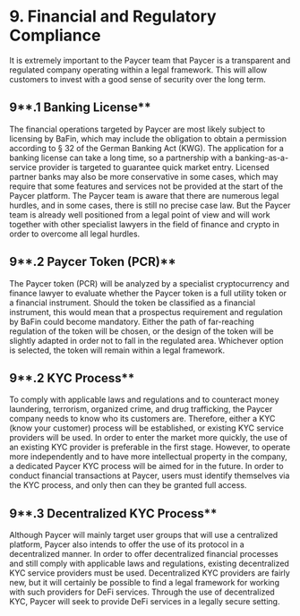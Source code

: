 # 9. Financial and Regulatory Compliance

It is extremely important to the Paycer team that Paycer is a transparent and regulated company operating within a legal framework. This will allow customers to invest with a good sense of security over the long term.

## 9**.1 Banking License**

The financial operations targeted by Paycer are most likely subject to licensing by BaFin, which may include the obligation to obtain a permission according to § 32 of the German Banking Act \(KWG\). The application for a banking license can take a long time, so a partnership with a banking-as-a-service provider is targeted to guarantee quick market entry. Licensed partner banks may also be more conservative in some cases, which may require that some features and services not be provided at the start of the Paycer platform. The Paycer team is aware that there are numerous legal hurdles, and in some cases, there is still no precise case law. But the Paycer team is already well positioned from a legal point of view and will work together with other specialist lawyers in the field of finance and crypto in order to overcome all legal hurdles.

## 9**.2 Paycer Token \(PCR\)**

The Paycer token \(PCR\) will be analyzed by a specialist cryptocurrency and finance lawyer to evaluate whether the Paycer token is a full utility token or a financial instrument. Should the token be classified as a financial instrument, this would mean that a prospectus requirement and regulation by BaFin could become mandatory. Either the path of far-reaching regulation of the token will be chosen, or the design of the token will be slightly adapted in order not to fall in the regulated area. Whichever option is selected, the token will remain within a legal framework.

## 9**.2 KYC Process**

To comply with applicable laws and regulations and to counteract money laundering, terrorism, organized crime, and drug trafficking, the Paycer company needs to know who its customers are. Therefore, either a KYC \(know your customer\) process will be established, or existing KYC service providers will be used. In order to enter the market more quickly, the use of an existing KYC provider is preferable in the first stage. However, to operate more independently and to have more intellectual property in the company, a dedicated Paycer KYC process will be aimed for in the future. In order to conduct financial transactions at Paycer, users must identify themselves via the KYC process, and only then can they be granted full access.

## 9**.3 Decentralized KYC Process**

Although Paycer will mainly target user groups that will use a centralized platform, Paycer also intends to offer the use of its protocol in a decentralized manner. In order to offer decentralized financial processes and still comply with applicable laws and regulations, existing decentralized KYC service providers must be used. Decentralized KYC providers are fairly new, but it will certainly be possible to find a legal framework for working with such providers for DeFi services. Through the use of decentralized KYC, Paycer will seek to provide DeFi services in a legally secure setting.

